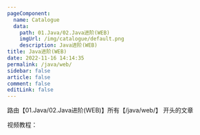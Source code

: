 ```yaml
---
pageComponent: 
  name: Catalogue
  data: 
    path: 01.Java/02.Java进阶(WEB)
    imgUrl: /img/catalogue/default.png
    description: Java进阶(WEB)
title: Java进阶(WEB)
date: 2022-11-16 14:14:35
permalink: /java/web/
sidebar: false
article: false
comment: false
editLink: false
---
```


路由【01.Java/02.Java进阶(WEB)】所有【/java/web/】 开头的文章

视频教程：
